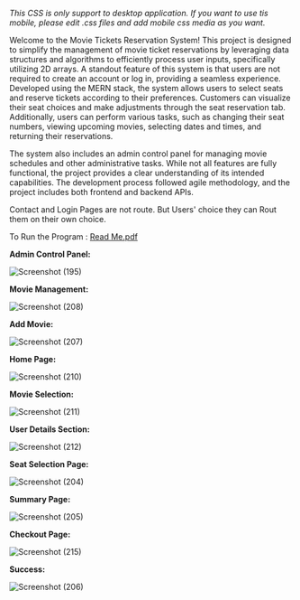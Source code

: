 _This CSS is only support to desktop application. If you want to use tis mobile, please edit .css files and add mobile css media as you want._

Welcome to the Movie Tickets Reservation System! This project is designed to simplify the management of movie ticket reservations by leveraging data structures and algorithms to efficiently process user inputs, specifically utilizing 2D arrays. A standout feature of this system is that users are not required to create an account or log in, providing a seamless experience. Developed using the MERN stack, the system allows users to select seats and reserve tickets according to their preferences. Customers can visualize their seat choices and make adjustments through the seat reservation tab. Additionally, users can perform various tasks, such as changing their seat numbers, viewing upcoming movies, selecting dates and times, and returning their reservations.

The system also includes an admin control panel for managing movie schedules and other administrative tasks. While not all features are fully functional, the project provides a clear understanding of its intended capabilities. The development process followed agile methodology, and the project includes both frontend and backend APIs.

Contact and Login Pages are not route. But Users' choice they can Rout them on their own choice.

To Run the Program :  [Read Me.pdf](https://github.com/user-attachments/files/16961245/Read.Me.pdf)

**Admin Control Panel:**

![Screenshot (195)](https://github.com/user-attachments/assets/51030ce2-cf13-443c-892b-99681f85893a)

**Movie Management:**

![Screenshot (208)](https://github.com/user-attachments/assets/955e8acc-24b0-43e1-a1fd-ecc0869ba705)

 **Add Movie:**

![Screenshot (207)](https://github.com/user-attachments/assets/6729dd5f-f66c-41df-b8f2-d72498ccf544)

**Home Page:**

![Screenshot (210)](https://github.com/user-attachments/assets/4377187b-b81a-4401-bc8a-1ead8370a739)

**Movie Selection:**

![Screenshot (211)](https://github.com/user-attachments/assets/61796f0c-2631-4159-be77-49442abcd1e8)

**User Details Section:**

![Screenshot (212)](https://github.com/user-attachments/assets/ffdb8ef6-c9e3-4f9b-9f8e-1830dbda1795)

 **Seat Selection Page:**

![Screenshot (204)](https://github.com/user-attachments/assets/6de7eda9-6aa0-451c-9880-1b3853776dfa)

**Summary Page:**

![Screenshot (205)](https://github.com/user-attachments/assets/615cfd77-d5b5-4391-93f9-2cfbc695e2f9)

 **Checkout Page:**

![Screenshot (215)](https://github.com/user-attachments/assets/e42616a0-4121-42d6-be04-2ce091a1eda9)

 **Success:**

![Screenshot (206)](https://github.com/user-attachments/assets/adfc5b9c-1d36-47ac-ad0b-7a34b9138747)




